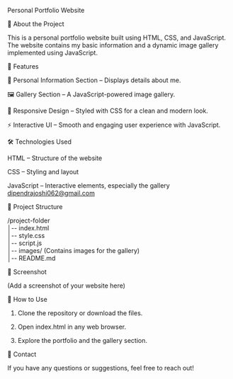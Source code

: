  Personal Portfolio Website

📝 About the Project

This is a personal portfolio website built using HTML, CSS, and JavaScript. The website contains my basic information and a dynamic image gallery implemented using JavaScript.

🚀 Features

📌 Personal Information Section – Displays details about me.

🖼️ Gallery Section – A JavaScript-powered image gallery.

🎨 Responsive Design – Styled with CSS for a clean and modern look.

⚡ Interactive UI – Smooth and engaging user experience with JavaScript.


🛠️ Technologies Used

HTML – Structure of the website

CSS – Styling and layout

JavaScript – Interactive elements, especially the gallery
dipendrajoshi062@gmail.com

📂 Project Structure

/project-folder  
│-- index.html  
│-- style.css  
│-- script.js  
│-- images/ (Contains images for the gallery)  
│-- README.md

📸 Screenshot

(Add a screenshot of your website here)

📜 How to Use

1. Clone the repository or download the files.


2. Open index.html in any web browser.


3. Explore the portfolio and the gallery section.



📧 Contact

If you have any questions or suggestions, feel free to reach out!
